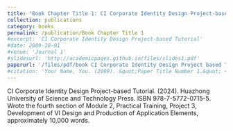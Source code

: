 ```yaml
---
title: "Book Chapter Title 1: CI Corporate Identity Design Project-based Tutorial"
collection: publications
category: books
permalink: /publication/Book Chapter Title 1
#excerpt: 'CI Corporate Identity Design Project-based Tutorial'
#date: 2009-10-01
#venue: 'Journal 1'
#slidesurl: 'http://academicpages.github.io/files/slides1.pdf'
paperurl: '/files/pdf/book CI Corporate Identity Design Project based Tutorial.pdf'
#citation: 'Your Name, You. (2009). &quot;Paper Title Number 1.&quot; <i>Journal 1</i>. 1(1).'
---
```


CI Corporate Identity Design Project-based Tutorial. (2024). Huazhong University of Science and Technology Press. ISBN 978-7-5772-0715-5. 
Wrote the fourth section of Module 2, Practical Training, Project 3, Development of VI Design and Production of Application Elements, approximately 10,000 words.
